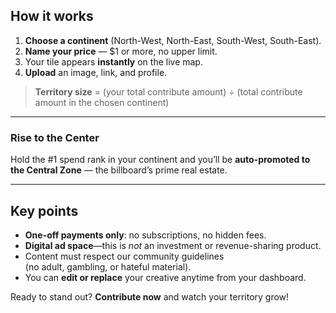 ## How it works

1. **Choose a continent** (North-West, North-East, South-West, South-East).
2. **Name your price** — \$1 or more, no upper limit.
3. Your tile appears **instantly** on the live map.
4. **Upload** an image, link, and profile.

> **Territory size** = (your total contribute amount) ÷ (total contribute amount in the chosen continent)

---

### Rise to the Center

Hold the #1 spend rank in your continent and you’ll be
**auto-promoted to the Central Zone** — the billboard’s prime real estate.

---

## Key points

- **One-off payments only**: no subscriptions, no hidden fees.
- **Digital ad space**—this is *not* an investment or revenue-sharing product.
- Content must respect our community guidelines  
  (no adult, gambling, or hateful material).
- You can **edit or replace** your creative anytime from your dashboard.

Ready to stand out? **Contribute now** and watch your territory grow!